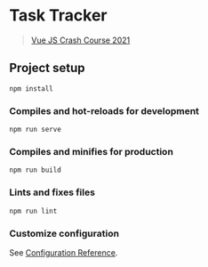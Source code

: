 # Task Tracker

> [Vue JS Crash Course 2021](https://www.youtube.com/watch?v=qZXt1Aom3Cs)

## Project setup
```
npm install
```

### Compiles and hot-reloads for development
```
npm run serve
```

### Compiles and minifies for production
```
npm run build
```

### Lints and fixes files
```
npm run lint
```

### Customize configuration
See [Configuration Reference](https://cli.vuejs.org/config/).
